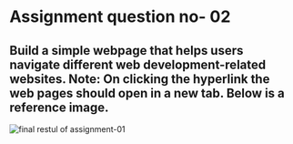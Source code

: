# Assignment question no- 02

## Build a simple webpage that helps users navigate different web development-related websites. Note: On clicking the hyperlink the web pages should open in a new tab. Below is a reference image.

![final restul of assignment-01](https://drive.google.com/uc?export=view&id=1jYMrP_W4-yAi49Fbq48cTFX8YPgvGtvR)
